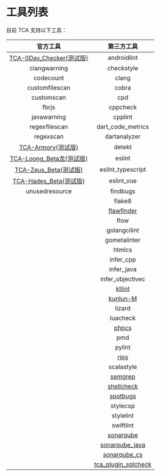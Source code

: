 # 工具列表

目前 TCA 支持以下工具：

|   官方工具    |   第三方工具    |
| :--------: | :-------: |
|[TCA-0Day_Checker(测试版)](https://github.com/TCATools/codedog_0Day_checker)| androidlint |
|clangwarning| checkstyle |
|codecount| clang |
|customfilescan| cobra |
|customscan| cpd |
|fbrjs| cppcheck |
|javawarning| cpplint |
|regexfilescan| dart_code_metrics |
|regexscan| dartanalyzer |
|[TCA-Armory(测试版)](https://github.com/TCATools/TCA-Armory.git)| detekt |
|[TCA-Loong_Beta龙(测试版)](https://github.com/TCATools/loong_beta)| eslint |
|[TCA-Zeus_Beta(测试版)](https://github.com/TCATools/Zeus_Beta)| eslint_typescript |
|[TCA-Hades_Beta(测试版)](https://github.com/TCATools/Hades_Beta)| eslint_vue |
|unusedresource| findbugs |
|| flake8 |
|| [flawfinder](https://github.com/TCATools/flawfinder) |
|| flow |
|| golangcilint |
|| gometalinter |
|| htmlcs |
|| infer_cpp |
|| infer_java |
|| infer_objectivec |
|| [ktlint](https://github.com/TCATools/custom-ktlint) |
|| [kunlun-M](https://github.com/TCATools/common-kunlun.git) |
|| lizard |
|| luacheck |
|| [phpcs](https://github.com/TCATools/custom-phpcs) |
|| pmd |
|| pylint |
|| [rips](https://github.com/TCATools/rips-scanner) |
|| scalastyle |
|| [semgrep](https://github.com/TCATools/custom-semgrep) |
|| [shellcheck](https://github.com/TCATools/shellcheck) |
|| [spotbugs](https://github.com/TCATools/spotbugs) |
|| stylecop |
|| stylelint |
|| swiftlint |
|| [sonarqube](https://github.com/GabrielLegend/tca_plugin_sonarqube/blob/main/src/sq.py) |
|| [sonarqube_java](https://github.com/GabrielLegend/tca_plugin_sonarqube/blob/main/src/sq_java.py) |
|| [sonarqube_cs](https://github.com/GabrielLegend/tca_plugin_sonarqube/blob/main/src/sq_cs.py) |
|| [tca_plugin_sqlcheck](https://github.com/TCATools/tca_plugin_sqlcheck) |
